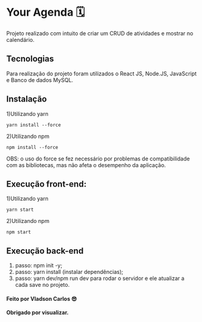 # Your Agenda 🗓

<p> Projeto realizado com intuito de criar um CRUD de atividades e mostrar no calendário.</p>

## Tecnologias 
Para realização do projeto foram utilizados o React JS, Node.JS, JavaScript e Banco de dados MySQL.

## Instalação

1)Utilizando yarn

   `yarn install --force`

2)Utilizando npm

   `npm install --force`
   
 <p> OBS: o uso do force se fez necessário por problemas de compatibilidade com as bibliotecas, mas não afeta o desempenho da aplicação.</p>

## Execução front-end:

1)Utilizando yarn

   `yarn start`

2)Utilizando npm

   `npm start`
   
## Execução back-end

1) passo: npm init -y;
2) passo: yarn install (instalar dependências);
3) passo: yarn dev/npm run dev para rodar o servidor e ele atualizar a cada save no projeto.

    
#### Feito por Vladson Carlos 😎
#### Obrigado por visualizar.
